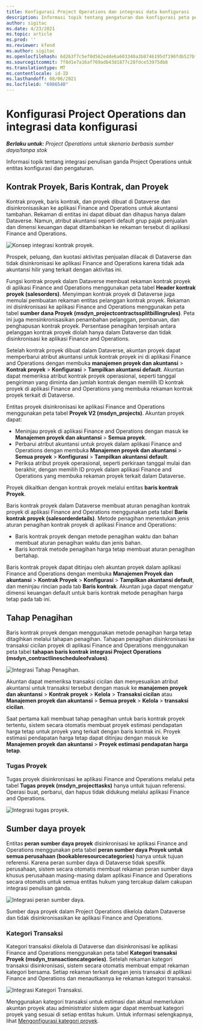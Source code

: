 ```yaml
---
title: Konfigurasi Project Operations dan integrasi data konfigurasi
description: Informasi topik tentang pengaturan dan konfigurasi peta penulisan ganda Project Operations.
author: sigitac
ms.date: 4/23/2021
ms.topic: article
ms.prod: ''
ms.reviewer: kfend
ms.author: sigitac
ms.openlocfilehash: 6d263f7c5ef0d562edde6a603340a3b8746195df190fdb527bfa40297f68eed2
ms.sourcegitcommit: 7f8d1e7a16af769adb43d1877c28fdce53975db8
ms.translationtype: MT
ms.contentlocale: id-ID
ms.lasthandoff: 08/06/2021
ms.locfileid: "6986540"
---
```

# <a name="project-operations-setup-and-configuration-data-integration"></a>Konfigurasi Project Operations dan integrasi data konfigurasi

_**Berlaku untuk:** Project Operations untuk skenario berbasis sumber daya/tanpa stok_

Informasi topik tentang integrasi penulisan ganda Project Operations untuk entitas konfigurasi dan pengaturan.

## <a name="project-contracts-contract-lines-and-projects"></a>Kontrak Proyek, Baris Kontrak, dan Proyek

Kontrak proyek, baris kontrak, dan proyek dibuat di Dataverse dan disinkronisasikan ke aplikasi Finance and Operations untuk akuntansi tambahan. Rekaman di entitas ini dapat dibuat dan dihapus hanya dalam Dataverse. Namun, atribut akuntansi seperti default grup pajak penjualan dan dimensi keuangan dapat ditambahkan ke rekaman tersebut di aplikasi Finance and Operations.

  ![Konsep integrasi kontrak proyek.](./media/1ProjectContract.jpg)

Prospek, peluang, dan kuotasi aktivitas penjualan dilacak di Dataverse dan tidak disinkronisasi ke aplikasi Finance and Operations karena tidak ada akuntansi hilir yang terkait dengan aktivitas ini.

Fungsi kontrak proyek dalam Dataverse membuat rekaman kontrak proyek di aplikasi Finance and Operations menggunakan peta tabel **Header kontrak proyek (salesorders)**. Menyimpan kontrak proyek di Dataverse juga memulai pembuatan rekaman entitas pelanggan kontrak proyek. Rekaman ini disinkronisasi ke aplikasi Finance and Operations menggunakan peta tabel **sumber dana Proyek (msdyn\_projectcontractssplitbillingrules)**. Peta ini juga mensinkronisasikan penambahan pelanggan, pembaruan, dan penghapusan kontrak proyek. Persentase penagihan terpisah antara pelanggan kontrak proyek diolah hanya dalam Dataverse dan tidak disinkronisasi ke aplikasi Finance and Operations.

Setelah kontrak proyek dibuat dalam Dataverse, akuntan proyek dapat memperbarui atribut akuntansi untuk kontrak proyek ini di aplikasi Finance and Operations dengan membuka **manajemen proyek dan akuntansi** > **Kontrak proyek** > **Konfigurasi** > **Tampilkan akuntansi default**. Akuntan dapat memeriksa atribut kontrak proyek operasional, seperti tanggal pengiriman yang diminta dan jumlah kontrak dengan memilih ID kontrak proyek di aplikasi Finance and Operations yang membuka rekaman kontrak proyek terkait di Dataverse.

Entitas proyek disinkronisasi ke aplikasi Finance and Operations menggunakan peta tabel **Proyek V2 (msdyn\_projects)**. Akuntan proyek dapat:

  - Meninjau proyek di aplikasi Finance and Operations dengan masuk ke **Manajemen proyek dan akuntansi** > **Semua proyek**. 
  - Perbarui atribut akuntansi untuk proyek dalam aplikasi Finance and Operations dengan membuka **Manajemen proyek dan akuntansi** > **Semua proyek** > **Konfigurasi** > **Tampilkan akuntansi default**.  
  - Periksa atribut proyek operasional, seperti perkiraan tanggal mulai dan berakhir, dengan memilih ID proyek dalam aplikasi Finance and Operations yang membuka rekaman proyek terkait dalam Dataverse.

Proyek dikaitkan dengan kontrak proyek melalui entitas **baris kontrak Proyek**.

Baris kontrak proyek dalam Dataverse membuat aturan penagihan kontrak proyek di aplikasi Finance and Operations menggunakan peta tabel **Baris kontrak proyek (salesorderdetails)**. Metode penagihan menentukan jenis aturan penagihan kontrak proyek di aplikasi Finance and Operations:

  - Baris kontrak proyek dengan metode penagihan waktu dan bahan membuat aturan penagihan waktu dan jenis bahan.
  - Baris kontrak metode penagihan harga tetap membuat aturan penagihan bertahap.

Baris kontrak proyek dapat ditinjau oleh akuntan proyek dalam aplikasi Finance and Operations dengan membuka **Manajemen Proyek dan akuntansi** > **Kontrak Proyek** > **Konfigurasi** > **Tampilkan akuntansi default**, dan meninjau rincian pada tab **Baris kontrak**. Akuntan juga dapat mengatur dimensi keuangan default untuk baris kontrak metode penagihan harga tetap pada tab ini.

## <a name="billing-milestones"></a>Tahap Penagihan

Baris kontrak proyek dengan menggunakan metode penagihan harga tetap ditagihkan melalui tahapan penagihan. Tahapan penagihan disinkronisasi ke transaksi cicilan proyek di aplikasi Finance and Operations menggunakan peta tabel **tahapan baris kontrak integrasi Project Operations (msdyn\_contractlinescheduleofvalues)**.

  ![Integrasi Tahap Penagihan.](./media/2Milestones.jpg)

Akuntan dapat memeriksa transaksi cicilan dan menyesuaikan atribut akuntansi untuk transaksi tersebut dengan masuk ke **manajemen proyek dan akuntansi** > **Kontrak proyek** > **Kelola** > **Transaksi cicilan** atau **Manajemen proyek dan akuntansi** > **Semua proyek** > **Kelola** > **transaksi cicilan**.

Saat pertama kali membuat tahap penagihan untuk baris kontrak proyek tertentu, sistem secara otomatis membuat proyek estimasi pendapatan harga tetap untuk proyek yang terkait dengan baris kontrak ini. Proyek estimasi pendapatan harga tetap dapat ditinjau dengan masuk ke **Manajemen proyek dan akuntansi** > **Proyek estimasi pendapatan harga tetap**.

### <a name="project-tasks"></a>Tugas Proyek

Tugas proyek disinkronisasi ke aplikasi Finance and Operations melalui peta tabel **Tugas proyek (msdyn\_projecttasks)** hanya untuk tujuan referensi. Operasi buat, perbarui, dan hapus tidak didukung melalui aplikasi Finance and Operations.

  ![Integrasi tugas proyek.](./media/3Tasks.jpg)

## <a name="project-resources"></a>Sumber daya proyek

Entitas **peran sumber daya proyek** disinkronisasi ke aplikasi Finance and Operations menggunakan peta tabel **peran sumber daya Proyek untuk semua perusahaan (bookableresourcecategories)** hanya untuk tujuan referensi. Karena peran sumber daya di Dataverse tidak spesifik perusahaan, sistem secara otomatis membuat rekaman peran sumber daya khusus perusahaan masing-masing dalam aplikasi Finance and Operations secara otomatis untuk semua entitas hukum yang tercakup dalam cakupan integrasi penulisan ganda.

![Integrasi peran sumber daya.](./media/5Resources.jpg)

Sumber daya proyek dalam Project Operations dikelola dalam Dataverse dan tidak disinkronisasikan ke aplikasi Finance and Operations.

### <a name="transaction-categories"></a>Kategori Transaksi

Kategori transaksi dikelola di Dataverse dan disinkronisasi ke aplikasi Finance and Operations menggunakan peta tabel **Kategori transaksi Proyek (msdyn\_transactioncategories)**. Setelah rekaman kategori transaksi disinkronisasi, sistem secara otomatis membuat empat rekaman kategori bersama. Setiap rekaman terkait dengan jenis transaksi di aplikasi Finance and Operations dan menautkannya ke rekaman kategori transaksi.

![Integrasi Kategori Transaksi.](./media/4TransactionCategories.jpg)

Menggunakan kategori transaksi untuk estimasi dan aktual memerlukan akuntan proyek atau administrator sistem agar dapat membuat kategori proyek yang sesuai di setiap entitas hukum. Untuk informasi selengkapnya, lihat [Mengonfigurasi kategori proyek](../project-accounting/configure-project-categories.md).
